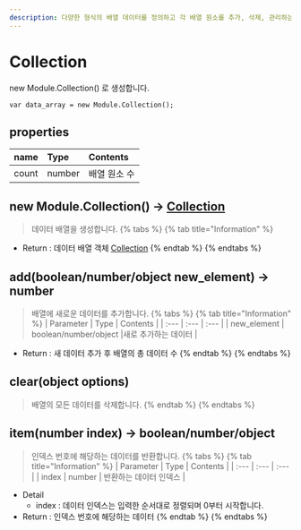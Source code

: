 ```yaml
---
description: 다양한 형식의 배열 데이터를 정의하고 각 배열 원소를 추가, 삭제, 관리하는 API를 제공합니다.  
---
```


# Collection
new Module.Collection() 로 생성합니다.

```text
var data_array = new Module.Collection();
```

## properties
| name | Type | Contents |
| :--- | :--- | :--- |
| count | number | 배열 원소 수 |

## new Module.Collection\(\) → [Collection](collection.md)
> 데이터 배열을 생성합니다.
{% tabs %}
{% tab title="Information" %}
* Return : 데이터 배열 객체 [Collection](collection.md)
{% endtab %}
{% endtabs %}

## add\(boolean/number/object new_element\) → number
> 배열에 새로운 데이터를 추가합니다.
{% tabs %}
{% tab title="Information" %}
| Parameter | Type | Contents |
| :--- | :--- | :--- |
| new_element | boolean/number/object |새로 추가하는 데이터 |
* Return : 새 데이터 추가 후 배열의 총 데이터 수
{% endtab %}
{% endtabs %}

## clear\(object options\)
> 배열의 모든 데이터를 삭제합니다.
{% endtab %}
{% endtabs %}

## item\(number index\) → boolean/number/object
> 인덱스 번호에 해당하는 데이터를 반환합니다.
{% tabs %}
{% tab title="Information" %}
| Parameter | Type | Contents |
| :--- | :--- | :--- |
| index | number | 반환하는 데이터 인덱스 |
* Detail
  * index : 데이터 인덱스는 입력한 순서대로 정렬되며 0부터 시작합니다.
* Return : 인덱스 번호에 해당하는 데이터
{% endtab %}
{% endtabs %}